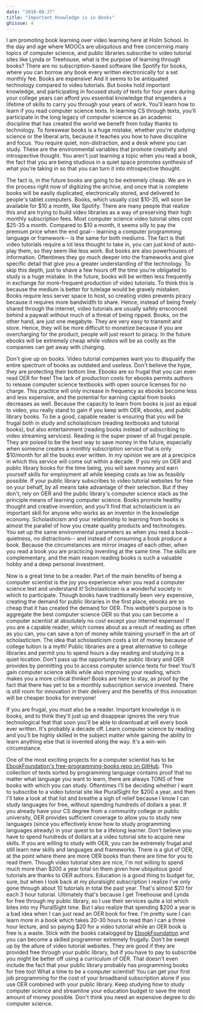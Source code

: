 ```yaml
---
date: "2018-08-27"
title: "Important Knowledge is in Books"
ghissue: 4
---
```


I am promoting book learning over video learning here at Holm School. In the day and age where MOOCs are ubiquitous and free concerning many topics of computer science, and public libraries subscribe to video tutorial sites like Lynda or Treehouse, what is the purpose of learning through books? There are no subscription-based software like Spotify for books, where you can borrow any book every written electronically for a set monthly fee. Books are expensive! And it seems to be antiquated technology compared to video tutorials. But books hold important knowledge, and participating in focused study of texts for four years during your college years can afford you essential knowledge that engenders a lifetime of skills to carry you through your years of work. You'll learn how to learn if you read computer science texts. In learning CS through texts, you'll participate in the long legacy of computer science as an academic discipline that has created the world we benefit from today thanks to technology. To foreswear books is a huge mistake, whether you're studying science or the liberal arts, because it teaches you how to have discipline and focus. You require quiet, non-distraction, and a desk where you can study. These are the environmental variables that promote creativity and introspective thought. You aren't just learning a topic when you read a book, the fact that you are being studious in a quiet space promotes synthesis of what you're taking in so that you can turn it into introspective thought.

The fact is, in the future books are going to be extremely cheap. We are in the process right now of digitizing the archive, and once that is complete books will be easily duplicated, electronically stored, and delivered to people's tablet computers. Books, which usually cost $10-35, will soon be available for $10 a month, like Spotify. There are many people that realize this and are trying to build video libraries as a way of preserving their high monthly subscription fees. Most computer science video tutorial sites cost $25-35 a month. Compared to $10 a month, it seems silly to pay the premium price when the end goal-- learning a computer programming language or framework-- is the same for both mediums. The fact is that video tutorials require a lot less thought to take in, you can just kind of auto-play them, so they seem like less work. But books are also powerhouses of information. Oftentimes they go much deeper into the frameworks and give specific detail that give you a greater understanding of the technology. To skip this depth, just to shave a few hours off the time you're obligated to study is a huge mistake. In the future, books will be written less frequently in exchange for more-frequent production of video tutorials. To think this is because the medium is better for tutelage would be gravely mistaken. Books require less server space to host, so creating video prevents piracy because it requires more bandwidth to share. Hence, instead of being freely shared through the internet, video tutorials are usually safely ensconced behind a paywall without much of a threat of being ripped. Books, on the other hand, are just one megabyte. They are very easy to transmit and store. Hence, they will be more difficult to monetize because if you are overcharging for the product, people will just resort to piracy. In the future ebooks will be extremely cheap while videos will be as costly as the companies can get away with charging.

Don't give up on books. Video tutorial companies want you to disqualify the entire spectrum of books as outdated and useless. Don't believe the hype, they are protecting their bottom line. Ebooks are so frugal that you can even read OER for free! The lack of production costs for ebooks permits authors to release computer science textbooks with open source licenses for no charge. This practice will only increase in frequency as ebooks become less and less expensive, and the potential for earning capital from books decreases as well. Because the capacity to learn from books is just as equal to video, you really stand to gain if you keep with OER, ebooks, and public library books. To be a good, capable reader is ensuring that you will be frugal both in study and scholasticism (reading textbooks and tutorial books), but also entertainment (reading books instead of subscribing to video streaming services). Reading is the super power of all frugal people. They are poised to be the best way to save money in the future, especially when someone creates a monthly subscription service that is only $10/month for all the books ever written. In my opinion we are at a precipice in which this service will come out within a decade. If you rely on OER and public library books for the time being, you will save money and earn yourself skills for employment all while keeping costs as low as feasibly possible. If your public library subscribes to video tutorial websites for free on your behalf, by all means take advantage of their selection. But if they don't, rely on OER and the public library's computer science stack as the principle means of learning computer science. Books promote healthy thought and creative invention, and you'll find that scholasticism is an important skill for anyone who works as an inventor in the knowledge economy. Scholasticism and your relationship to learning from books is almost the parallel of how you create quality products and technologies. You set up the same environmental parameters as when you read a book-- quietness, no distractions-- and instead of consuming a book produce a book. Because the circumstances are mirror images of each other, when you read a book you are practicing inventing at the same time. The skills are complementary, and the main reason reading books is such a valuable hobby and a deep personal investment.

Now is a great time to be a reader. Part of the main benefits of being a computer scientist is the joy you experience when you read a computer science text and understand it! Scholasticism is a wonderful society in which to participate. Though books have traditionally been very expensive, creating the demand for public libraries in the first place, ebooks are so cheap that it has created the demand for OER. This website's purpose is to aggregate the best computer science OER so that you can become a computer scientist at absolutely no cost except your internet expenses! If you are a capable reader, which comes about as a result of reading as often as you can, you can save a ton of money while training yourself in the art of scholasticism. The idea that scholasticism costs a lot of money because of college tuition is a myth! Public libraries are a great alternative to college libraries and permit you to spend hours a day reading and studying in a quiet location. Don't pass up the opportunity the public library and OER provides by permitting you to access computer science texts for free! You'll gain computer science skills while also improving your reading, which makes you a more critical thinker! Books are here to stay, as proof by the fact that there has yet to be a monthly subscription service invented. There is still room for innovation in their delivery and the benefits of this innovation will be cheaper books for everyone!

If you are frugal, you must also be a reader. Important knowledge is in books, and to think they'll just up and disappear ignores the very true technological feat that soon you'll be able to download at will every book ever written. It's probably a decade off. Learn computer science by reading and you'll be highly skilled in the subject matter while gaining the ability to learn anything else that is invented along the way. It's a win-win circumstance.

One of the most exciting projects for a computer scientist has to be [EbookFoundation's free-programming-books repo on GitHub](https://github.com/EbookFoundation/free-programming-books/blob/master/free-programming-books.md). This collection of texts sorted by programming language contains proof that no matter what language you want to learn, there are always TONS of free books with which you can study. Oftentimes I'll be deciding whether I want to subscribe to a video tutorial site like PluralSight for $200 a year, and then I'll take a look at that list and breathe a sigh of relief because I know I can study languages for free, without spending hundreds of dollars a year. If you already have your CS degree from a community college or public university, OER provides sufficient coverage to allow you to study new languages (since you effectively know how to study programming languages already) in your quest to be a lifelong learner. Don't believe you have to spend hundreds of dollars at a video tutorial site to acquire new skills. If you are willing to study with OER, you can be extremely frugal and still learn new skills and languages and frameworks. There is a glut of OER, at the point where there are more OER books than there are time for you to read them. Though video tutorial sites are nice, I'm not willing to spend much more than $200 a year total on them given how ubiquitous good tutorials are thanks to OER authors. Education is a good thing to budget for, sure, but when I look back at my pluralsight subscription I realize I've only gone through about 10 tutorials in total the past year. That's almost $20 for each 3 hour tutorial. Ultimately that's because I get Treehouse and Lynda for free through my public library, so I use their services quite a lot which bites into my PluralSight time. But I also realize that spending $200 a year is a bad idea when I can just read an OER book for free. I'm pretty sure I can learn more in a book which takes 20-30 hours to read than I can a three hour lecture, and so paying $20 for a video tutorial while an OER book is free is a waste. Stick with the books catalogged by [EbookFoundation](https://github.com/EbookFoundation/free-programming-books/blob/master/free-programming-books.md) and you can become a skilled programmer extremely frugally. Don't be swept up by the allure of video tutorial websites. They are good if they are provided free through your public library, but if you have to pay to subscribe you might be better off using a curriculum of OER. That doesn't even include the fact that your public library probably has programming books for free too! What a time to be a computer scientist! You can get your first job programming for the cost of your broadband subscription alone if you use OER combined with your public library. Keep studying how to study computer science and streamline your education budget to save the most amount of money possible. Don't think you need an expensive degree to do computer science.